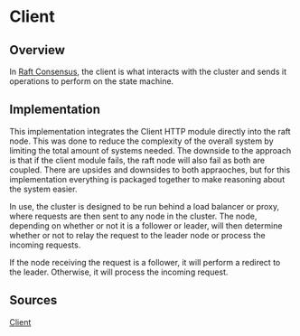 # Client


## Overview

In [Raft Consensus](https://raft.github.io/raft.pdf), the client is what interacts with the cluster and sends it operations to perform on the state machine. 


## Implementation 

This implementation integrates the Client HTTP module directly into the raft node. This was done to reduce the complexity of the overall system by limiting the total amount of systems needed. The downside to the approach is that if the client module fails, the raft node will also fail as both are coupled. There are upsides and downsides to both appraoches, but for this implementation everything is packaged together to make reasoning about the system easier.

In use, the cluster is designed to be run behind a load balancer or proxy, where requests are then sent to any node in the cluster. The node, depending on whether or not it is a follower or leader, will then determine whether or not to relay the request to the leader node or process the incoming requests.

If the node receiving the request is a follower, it will perform a redirect to the leader. Otherwise, it will process the incoming request.


## Sources

[Client](../pkg/request/RequestService.go)